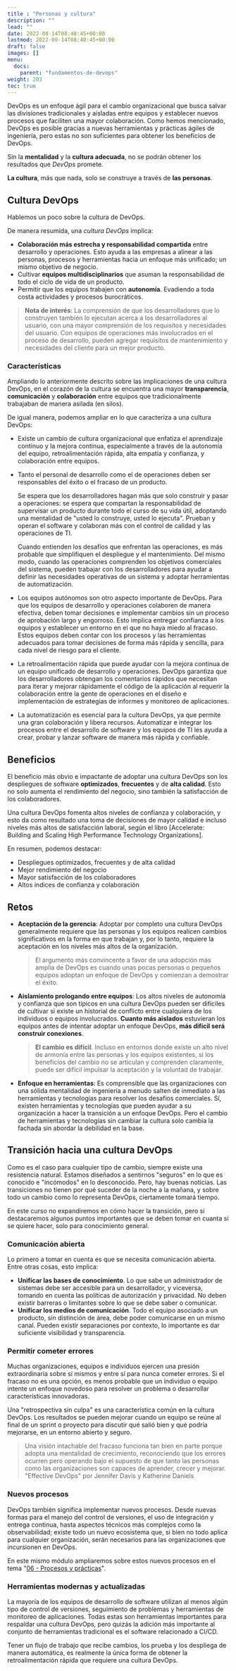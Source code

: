 ```yaml
---
title : "Personas y cultura"
description: ""
lead: ""
date: 2022-08-14T08:48:45+00:00
lastmod: 2022-08-14T08:48:45+00:00
draft: false
images: []
menu:
  docs:
    parent: "fundamentos-de-devops"
weight: 203
toc: true
---
```

<!-- markdownlint-disable MD026 -->

DevOps es un enfoque ágil para el cambio organizacional que busca salvar las divisiones tradicionales y aisladas entre equipos y establecer nuevos procesos que faciliten una mayor colaboración. Como hemos mencionado, DevOps es posible gracias a nuevas herramientas y prácticas ágiles de ingeniería, pero estas no son suficientes para obtener los beneficios de DevOps.

Sin la **mentalidad** y la **cultura adecuada**, no se podrán obtener los resultados que *DevOps* promete.

**La cultura**, más que nada, solo se construye a través de **las personas**.

## Cultura DevOps

Hablemos un poco sobre la cultura de DevOps.

De manera resumida, una *cultura DevOps* implica:

- **Colaboración más estrecha y responsabilidad compartida** entre desarrollo y operaciones. Esto ayuda a las empresas a alinear a las personas, procesos y herramientas hacia un enfoque más unificado; un mismo objetivo de negocio.
- Cultivar **equipos multidisciplinarios** que asuman la responsabilidad de todo el ciclo de vida de un producto.
- Permitir que los equipos trabajen con **autonomía**. Evadiendo a toda costa actividades y procesos burocráticos.

> **Nota de interés**: La comprensión de que los desarrolladores que lo construyen también lo ejecutan acerca a los desarrolladores al usuario, con una mayor comprensión de los requisitos y necesidades del usuario. Con equipos de operaciones más involucrados en el proceso de desarrollo, pueden agregar requisitos de mantenimiento y necesidades del cliente para un mejor producto.

### Características

Ampliando lo anteriormente descrito sobre las implicaciones de una cultura DevOps, en el corazón de la cultura se encuentra una mayor **transparencia**, **comunicación** y **colaboración** entre equipos que tradicionalmente trabajaban de manera asilada (en silos).

De igual manera, podemos ampliar en lo que caracteriza a una cultura DevOps:

- Existe un cambio de cultura organizacional que enfatiza el aprendizaje continuo y la mejora continua, especialmente a través de la autonomía del equipo, retroalimentación rápida, alta empatía y confianza, y colaboración entre equipos.
- Tanto el personal de desarrollo como el de operaciones deben ser responsables del éxito o el fracaso de un producto.

  Se espera que los desarrolladores hagan más que solo construir y pasar a operaciones: se espera que compartan la responsabilidad de supervisar un producto durante todo el curso de su vida útil, adoptando una mentalidad de "usted lo construye, usted lo ejecuta". Prueban y operan el software y colaboran más con el control de calidad y las operaciones de TI.

  Cuando entienden los desafíos que enfrentan las operaciones, es más probable que simplifiquen el despliegue y el mantenimiento. Del mismo modo, cuando las operaciones comprenden los objetivos comerciales del sistema, pueden trabajar con los desarrolladores para ayudar a definir las necesidades operativas de un sistema y adoptar herramientas de automatización.

- Los equipos autónomos son otro aspecto importante de DevOps. Para que los equipos de desarrollo y operaciones colaboren de manera efectiva, deben tomar decisiones e implementar cambios sin un proceso de aprobación largo y engorroso. Esto implica entregar confianza a los equipos y establecer un entorno en el que no haya miedo al fracaso. Estos equipos deben contar con los procesos y las herramientas adecuados para tomar decisiones de forma más rápida y sencilla, para cada nivel de riesgo para el cliente.
- La retroalimentación rápida que puede ayudar con la mejora continua de un equipo unificado de desarrollo y operaciones. DevOps garantiza que los desarrolladores obtengan los comentarios rápidos que necesitan para iterar y mejorar rápidamente el código de la aplicación al requerir la colaboración entre la gente de operaciones en el diseño e implementación de estrategias de informes y monitoreo de aplicaciones.
- La automatización es esencial para la cultura DevOps, ya que permite una gran colaboración y libera recursos. Automatizar e integrar los procesos entre el desarrollo de software y los equipos de TI les ayuda a crear, probar y lanzar software de manera más rápida y confiable.

## Beneficios

El beneficio más obvio e impactante de adoptar una cultura DevOps son los despliegues de software **optimizados**, **frecuentes** y de **alta calidad**. Esto no solo aumenta el rendimiento del negocio, sino también la satisfacción de los colaboradores.

Una cultura DevOps fomenta altos niveles de confianza y colaboración, y esto da como resultado una toma de decisiones de mayor calidad e incluso niveles más altos de satisfacción laboral, según el libro [Accelerate: Building and Scaling High Performance Technology Organizations].

En resumen, podemos destacar:

- Despliegues optimizados, frecuentes y de alta calidad
- Mejor rendimiento del negocio
- Mayor satisfacción de los colaboradores
- Altos índices de confianza y colaboración

## Retos

- **Aceptación de la gerencia**: Adoptar por completo una cultura DevOps generalmente requiere que las personas y los equipos realicen cambios significativos en la forma en que trabajan y, por lo tanto, requiere la aceptación en los niveles más altos de la organización.

  > El argumento más convincente a favor de una adopción más amplia de DevOps es cuando unas pocas personas o pequeños equipos adoptan un enfoque de DevOps y comienzan a demostrar el éxito.

- **Aislamiento prologando entre equipos**: Los altos niveles de autonomía y confianza que son típicos en una cultura DevOps pueden ser difíciles de cultivar si existe un historial de conflicto entre cualquiera de los individuos o equipos involucrados. **Cuanto más aislados** estuvieran los equipos antes de intentar adoptar un enfoque DevOps, **más difícil será construir conexiones**.

  > **El cambio es difícil**. Incluso en entornos donde existe un alto nivel de armonía entre las personas y los equipos existentes, si los beneficios del cambio no se articulan y comprenden claramente, puede ser difícil impulsar la aceptación y la voluntad de trabajar.

- **Enfoque en herramientas**: Es comprensible que las organizaciones con una sólida mentalidad de ingeniería a menudo salten de inmediato a las herramientas y tecnologías para resolver los desafíos comerciales. Sí, existen herramientas y tecnologías que pueden ayudar a su organización a hacer la transición a un enfoque DevOps. Pero el cambio de herramientas y tecnologías sin cambiar la cultura solo cambia la fachada sin abordar la debilidad en la base.

## Transición hacia una cultura DevOps

Como es el caso para cualquier tipo de cambio, siempre existe una resistencia natural. Estamos diseñados a sentirnos "seguros" en lo que es conocido e "incómodos" en lo desconocido. Pero, hay buenas noticias. Las transiciones no tienen por qué suceder de la noche a la mañana, y sobre todo un cambio como lo representa DevOps, ciertamente tomará tiempo.

En este curso no expandiremos en cómo hacer la transición, pero sí destacaremos algunos puntos importantes que se deben tomar en cuanta si se quiere hacer, solo para conocimiento general.

### Comunicación abierta

Lo primero a tomar en cuenta es que se necesita comunicación abierta. Entre otras cosas, esto implica:

- **Unificar las bases de conocimiento**. Lo que sabe un administrador de sistemas debe ser accesible para un desarrollador, y viceversa, tomando en cuenta las políticas de autorización y privacidad. No deben existir barreras o limitantes sobre lo que se debe saber o comunicar.
- **Unificar los medios de comunicación**. Todo el equipo asociado a un producto, sin distinción de área, debe poder comunicarse en un mismo canal. Pueden existir separaciones por contexto, lo importante es dar suficiente visibilidad y transparencia.

### Permitir cometer errores

Muchas organizaciones, equipos e individuos ejercen una presión extraordinaria sobre sí mismos y entre sí para nunca cometer errores. Si el fracaso no es una opción, es menos probable que un individuo o equipo intente un enfoque novedoso para resolver un problema o desarrollar características innovadoras.

Una "retrospectiva sin culpa" es una característica común en la cultura DevOps. Los resultados se pueden mejorar cuando un equipo se reúne al final de un sprint o proyecto para discutir qué salió bien y qué podría mejorarse, en un entorno abierto y seguro.

> Una visión intachable del fracaso funciona tan bien en parte porque adopta una mentalidad de crecimiento, reconociendo que los errores ocurren pero operando bajo el supuesto de que tanto las personas como las organizaciones son capaces de aprender, crecer y mejorar.
> "Effective DevOps" por Jennifer Davis y Katherine Daniels

### Nuevos procesos

DevOps también significa implementar nuevos procesos. Desde nuevas formas para el manejo del control de versiones, el uso de integración y entrega continua, hasta aspectos técnicos más complejos como la observabilidad; existe todo un nuevo ecosistema que, si bien no todo aplica para cualquier organización, serán necesarios para las organizaciones que incursionen en DevOps.

En este mismo módulo ampliaremos sobre estos nuevos procesos en el tema "[06 - Procesos y prácticas](06-procesos-y-practicas.md)".

### Herramientas modernas y actualizadas

La mayoría de los equipos de desarrollo de software utilizan al menos algún tipo de control de versiones, seguimiento de problemas y herramientas de monitoreo de aplicaciones. Todas estas son herramientas importantes para respaldar una cultura DevOps, pero quizás la adición más importante al conjunto de herramientas tradicional es el software relacionado a CI/CD.

Tener un flujo de trabajo que recibe cambios, los prueba y los despliega de manera automática, es realmente la única forma de obtener la retroalimentación rápida que requiere una cultura DevOps.

